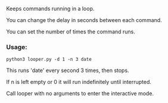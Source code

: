 Keeps commands running in a loop.

You can change the delay in seconds between each command.

You can set the number of times the command runs.

### Usage: 

`python3 looper.py -d 1 -n 3 date`

This runs 'date' every second 3 times, then stops.

If n is left empty or 0 it will run indefinitely until interrupted.

Call looper with no arguments to enter the interactive mode.
